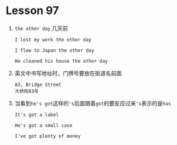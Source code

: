 # Lesson 97

1. `the other day` 几天前

   ```
   I lost my work the other day

   I flew to Japan the other day

   He cleaned his house the other day
   ```

2. 英文中书写地址时，门牌号要放在街道名前面

   ```
   83, Bridge Street
   大桥街83号
   ```

3. 当看到`he's got`这样的`'s`后面跟着`got`的要反应过来`'s`表示的是`has`

   ```
   It's got a label

   He's got a small case

   I've got plenty of money
   ```
